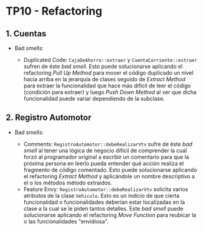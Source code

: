 # TP10 - Refactoring

## 1. Cuentas

- Bad smells:

  - Duplicated Code: `CajaDeAhorro::extraer` y `CuentaCorriente::extraer` sufren de éste _bad smell_. Esto puede solucionarse aplicando el refactoring _Pull Up Method_ para mover el código duplicado un nivel hacia arriba en la jerarquía de clases seguido de _Extract Method_ para extraer la funcionalidad que hace más difícil de leer el código (condición para extraer) y luego _Push Down Method_ al ver que dicha funcionalidad puede variar dependiendo de la subclase.

## 2. Registro Automotor

- Bad smells:

  - Comments: `RegistroAutomotor::debeRealizarVtv` sufre de éste _bad smell_ al tener una lógica de negocio difícil de comprender la cual forzó al programador original a escribir un comentario para que la próxima persona en leerlo pueda entender qué acción realiza el fragmento de código comentado. Esto puede solucionarse aplicando el refactoring _Extract Method_ y aplicándole un nombre descriptivo a el o los métodos método extraidos.
  - Feature Envy: `RegistroAutomotor::debeRealizarVtv` solicita varios atributos de la clase `Vehiculo`. Esto es un indicio de que cierta funcionalidad o funcionalidades deberían estar localizadas en la clase a la cual se le piden tantos detalles. Este _bad smell_ puede solucionarse aplicando el refactoring _Move Function_ para reubicar la o las funcionalidades "envidiosa".

